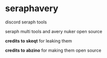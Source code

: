 # seraphavery
discord seraph tools 

seraph multi tools and avery nuker open source

**credits to skeqt** for leaking them

**credits to abzino** for making them open source
